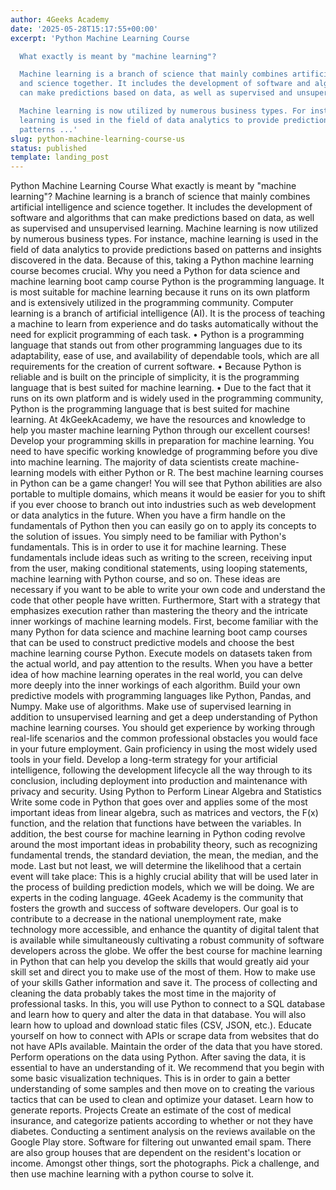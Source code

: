 ```yaml
---
author: 4Geeks Academy
date: '2025-05-28T15:17:55+00:00'
excerpt: 'Python Machine Learning Course

  What exactly is meant by "machine learning"?

  Machine learning is a branch of science that mainly combines artificial intelligence
  and science together. It includes the development of software and algorithms that
  can make predictions based on data, as well as supervised and unsupervised learning.

  Machine learning is now utilized by numerous business types. For instance, machine
  learning is used in the field of data analytics to provide predictions based on
  patterns ...'
slug: python-machine-learning-course-us
status: published
template: landing_post
---
```

Python Machine Learning Course
What exactly is meant by "machine learning"?
Machine learning is a branch of science that mainly combines artificial intelligence and science together. It includes the development of software and algorithms that can make predictions based on data, as well as supervised and unsupervised learning.
Machine learning is now utilized by numerous business types. For instance, machine learning is used in the field of data analytics to provide predictions based on patterns and insights discovered in the data. Because of this, taking a Python machine learning course becomes crucial.
Why you need a Python for data science and machine learning boot camp course
Python is the programming language. It is most suitable for machine learning because it runs on its own platform and is extensively utilized in the programming community. Computer learning is a branch of artificial intelligence (AI). It is the process of teaching a machine to learn from experience and do tasks automatically without the need for explicit programming of each task.
•	Python is a programming language that stands out from other programming languages due to its adaptability, ease of use, and availability of dependable tools, which are all requirements for the creation of current software.
•	Because Python is reliable and is built on the principle of simplicity, it is the programming language that is best suited for machine learning.
•	Due to the fact that it runs on its own platform and is widely used in the programming community, Python is the programming language that is best suited for machine learning.
At 4kGeekAcademy, we have the resources and knowledge to help you master machine learning Python through our excellent courses!
Develop your programming skills in preparation for machine learning.
You need to have specific working knowledge of programming before you dive into machine learning. The majority of data scientists create machine-learning models with either Python or R. The best machine learning courses in Python can be a game changer!
You will see that Python abilities are also portable to multiple domains, which means it would be easier for you to shift if you ever choose to branch out into industries such as web development or data analytics in the future.
When you have a firm handle on the fundamentals of Python then you can easily go on to apply its concepts to the solution of issues.
You simply need to be familiar with Python's fundamentals. This is in order to use it for machine learning. These fundamentals include ideas such as writing to the screen, receiving input from the user, making conditional statements, using looping statements, machine learning with Python course, and so on. These ideas are necessary if you want to be able to write your own code and understand the code that other people have written.
Furthermore, Start with a strategy that emphasizes execution rather than mastering the theory and the intricate inner workings of machine learning models.
First, become familiar with the many Python for data science and machine learning boot camp courses that can be used to construct predictive models and choose the best machine learning course Python. Execute models on datasets taken from the actual world, and pay attention to the results. When you have a better idea of how machine learning operates in the real world, you can delve more deeply into the inner workings of each algorithm.
Build your own predictive models with programming languages like Python, Pandas, and Numpy. Make use of algorithms. Make use of supervised learning in addition to unsupervised learning and get a deep understanding of Python machine learning courses.
You should get experience by working through real-life scenarios and the common professional obstacles you would face in your future employment. Gain proficiency in using the most widely used tools in your field.
Develop a long-term strategy for your artificial intelligence, following the development lifecycle all the way through to its conclusion, including deployment into production and maintenance with privacy and security.
Using Python to Perform Linear Algebra and Statistics
Write some code in Python that goes over and applies some of the most important ideas from linear algebra, such as matrices and vectors, the F(x) function, and the relation that functions have between the variables. In addition, the best course for machine learning in Python coding revolve around the most important ideas in probability theory, such as recognizing fundamental trends, the standard deviation, the mean, the median, and the mode. Last but not least, we will determine the likelihood that a certain event will take place: This is a highly crucial ability that will be used later in the process of building prediction models, which we will be doing.
We are experts in the coding language. 4Geek Academy is the community that fosters the growth and success of software developers.
Our goal is to contribute to a decrease in the national unemployment rate, make technology more accessible, and enhance the quantity of digital talent that is available while simultaneously cultivating a robust community of software developers across the globe.
We offer the best course for machine learning in Python that can help you develop the skills that would greatly aid your skill set and direct you to make use of the most of them.
How to make use of your skills
Gather information and save it.
The process of collecting and cleaning the data probably takes the most time in the majority of professional tasks. In this, you will use Python to connect to a SQL database and learn how to query and alter the data in that database. You will also learn how to upload and download static files (CSV, JSON, etc.). Educate yourself on how to connect with APIs or scrape data from websites that do not have APIs available. Maintain the order of the data that you have stored.
Perform operations on the data using Python.
After saving the data, it is essential to have an understanding of it. We recommend that you begin with some basic visualization techniques. This is in order to gain a better understanding of some samples and then move on to creating the various tactics that can be used to clean and optimize your dataset. 
Learn how to generate reports. 
Projects
Create an estimate of the cost of medical insurance, and categorize patients according to whether or not they have diabetes. Conducting a sentiment analysis on the reviews available on the Google Play store. Software for filtering out unwanted email spam. There are also group houses that are dependent on the resident's location or income. Amongst other things, sort the photographs.
Pick a challenge, and then use machine learning with a python course to solve it.